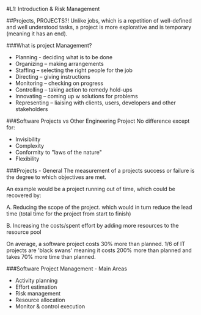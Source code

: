 #L1: Introduction & Risk Management

##Projects, PROJECTS?!
Unlike jobs, which is a repetition of well-defined and well understood tasks,
a project is more explorative and is temporary (meaning it has an end).

###What is project Management?
 * Planning - deciding what is to be done
 * Organizing – making arrangements
 * Staffing – selecting the right people for the job
 * Directing – giving instructions
 * Monitoring – checking on progress
 * Controlling – taking action to remedy hold-ups
 * Innovating – coming up w solutions for problems
 * Representing – liaising with clients, users, developers
and other stakeholders

###Software Projects vs Other Engineering Project
No difference except for:
 * Invisibility
 * Complexity
 * Conformity to "laws of the nature"
 * Flexibility

###Projects - General
The measurement of a projects success or failure is the degree to which objectives are met.

An example would be a project running out of time, which could be recovered by:

 A. Reducing the scope of the project. which would in turn reduce the lead time (total time for the project from start to finish)
 
 B. Increasing the costs/spent effort by adding more resources to the resource pool

On average, a software project costs 30% more than planned.
1/6 of IT projects are 'black swans' meaning it costs 200% more than planned and takes 70% more time than planned.

###Software Project Management - Main Areas
 * Activity planning
 * Effort estimation
 * Risk management
 * Resource allocation
 * Monitor & control execution
